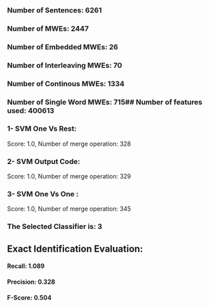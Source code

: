 ### Number of Sentences: 6261
### Number of MWEs: 2447

### Number of Embedded MWEs: 26

### Number of Interleaving MWEs: 70

### Number of Continous MWEs: 1334

### Number of Single Word MWEs: 715## Number of features used: 400613

### 1- SVM One Vs Rest: 
Score: 1.0, Number of merge operation: 328
### 2- SVM Output Code: 
Score: 1.0, Number of merge operation: 329
### 3- SVM One Vs One : 
Score: 1.0, Number of merge operation: 345
### The Selected Classifier is: 3
## Exact Identification Evaluation: 
#### Recall: 1.089
#### Precision: 0.328
#### F-Score: 0.504
